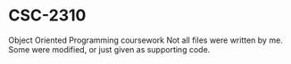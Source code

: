 # CSC-2310
Object Oriented Programming coursework
Not all files were written by me. Some were modified, or just given as supporting code.
